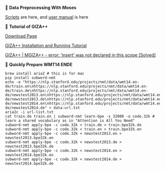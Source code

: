 
&#x1F3B9; **Data Preprocessing With Moses**

[Scripts](https://github.com/marian-nmt/moses-scripts) are here, and [user manual](https://www.statmt.org/wmt08/baseline.html) is here

&#x1F3B9;  **Tutorial of GIZA++**

[Download Page](http://web.archive.org/web/20100221051856/http://code.google.com/p/giza-pp)

[GIZA++ Installation and Running Tutorial](https://okapiframework.org/wiki/index.php/GIZA%2B%2B_Installation_and_Running_Tutorial)

[GIZA++ | MGIZA++ - error: ‘insert’ was not declared in this scope [Solved]](http://jsbachvu.blogspot.com/2017/06/giza-mgiza-error-insert-was-not.html)


&#x1F3B9; **Quickly Prepare WMT14 ENDE**

```
brew install aria2 # this is for mac
pip install subword-nmt
echo -e "https://nlp.stanford.edu/projects/nmt/data/wmt14.en-de/train.en\nhttps://nlp.stanford.edu/projects/nmt/data/wmt14.en-de/train.de\nhttps://nlp.stanford.edu/projects/nmt/data/wmt14.en-de/newstest2013.en\nhttps://nlp.stanford.edu/projects/nmt/data/wmt14.en-de/newstest2013.de\nhttps://nlp.stanford.edu/projects/nmt/data/wmt14.en-de/newstest2014.en\nhttps://nlp.stanford.edu/projects/nmt/data/wmt14.en-de/newstest2014.de" > data-url.txt
aria2c -i url-list.txt
cat train.de train.en | subword-nmt learn-bpe -s 32000 -o code.32k # learn a shared vocabulary as in "Attention is All You Need"
subword-nmt apply-bpe -c code.32k < train.de > train.bpe32k.de
subword-nmt apply-bpe -c code.32k < train.en > train.bpe32k.en
subword-nmt apply-bpe -c code.32k < newstest2013.en > newstest2013.bpe32k.en
subword-nmt apply-bpe -c code.32k < newstest2013.de > newstest2013.bpe32k.de
subword-nmt apply-bpe -c code.32k < newstest2014.en > newstest2014.bpe32k.en
subword-nmt apply-bpe -c code.32k < newstest2014.de > newstest2014.bpe32k.de
```
